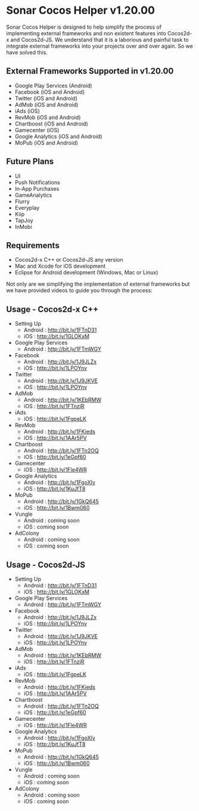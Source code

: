 # Sonar Cocos Helper v1.20.00

Sonar Cocos Helper is designed to help simplify the process of implementing external frameworks and non existent features into Cocos2d-x and Cocos2d-JS. We understand that it is a laborious and painful task to integrate external frameworks into your projects over and over again. So we have solved this.

External Frameworks Supported in v1.20.00
------------------------------------------
* Google Play Services (Android)<br />
* Facebook (iOS and Android)<br />
* Twitter (iOS and Android)<br />
* AdMob (iOS and Android)<br />
* iAds (iOS)<br />
* RevMob (iOS and Android)<br />
* Chartboost (iOS and Android)<br />
* Gamecenter (iOS)<br />
* Google Analytics (iOS and Android)<br />
* MoPub (iOS and Android)<br />

Future Plans
------------------------------------------
* UI<br />
* Push Notifications<br />
* In-App Purchases<br />
* GameAnalytics<br />
* Flurry<br />
* Everyplay<br />
* Kiip<br />
* TapJoy<br />
* InMobi<br />

Requirements
------------------------------------------
* Cocos2d-x C++ or Cocos2d-JS any version
* Mac and Xcode for iOS development
* Eclipse for Android development (Windows, Mac or Linux)

Not only are we simplifying the implementation of external frameworks but we have provided videos to guide you through the process:<br />

Usage - Cocos2d-x C++
------------------------------------------
* Setting Up<br />
	- Android : http://bit.ly/1FTnD31<br />
	- iOS : http://bit.ly/1GLOKxM<br />
* Google Play Services<br />
	- Android : http://bit.ly/1FTmWGY<br />
* Facebook<br />
	- Android : http://bit.ly/1J9JLZx<br />
	- iOS : http://bit.ly/1LPOYnv<br />
* Twitter<br />
	- Android : http://bit.ly/1J9JKVE<br />
	- iOS : http://bit.ly/1LPOYnv<br />
* AdMob<br />
	- Android : http://bit.ly/1KEbRMW<br />
	- iOS : http://bit.ly/1FTnzjR<br />
* iAds<br />
	- iOS : http://bit.ly/1FgpeLK<br />
* RevMob<br />
	- Android : http://bit.ly/1FKieds<br />
	- iOS : http://bit.ly/1AAr5PV<br />
* Chartboost<br />
	- Android : http://bit.ly/1FTn2OQ<br />
	- iOS : http://bit.ly/1eGpf60<br />
* Gamecenter<br />
	- iOS : http://bit.ly/1Fle4WR<br />
* Google Analytics<br />
	- Android : http://bit.ly/1FgoXIy<br />
	- iOS : http://bit.ly/1KuJfT8<br />
* MoPub<br />
	- Android : http://bit.ly/1GkQ645<br />
	- iOS : http://bit.ly/1Bwm060<br />
* Vungle<br />
	- Android : coming soon<br />
	- iOS : coming soon<br />
* AdColony<br />
	- Android : coming soon<br />
	- iOS : coming soon<br />

Usage - Cocos2d-JS
------------------------------------------
* Setting Up<br />
	- Android : http://bit.ly/1FTnD31<br />
	- iOS : http://bit.ly/1GLOKxM<br />
* Google Play Services<br />
	- Android : http://bit.ly/1FTmWGY<br />
* Facebook<br />
	- Android : http://bit.ly/1J9JLZx<br />
	- iOS : http://bit.ly/1LPOYnv<br />
* Twitter<br />
	- Android : http://bit.ly/1J9JKVE<br />
	- iOS : http://bit.ly/1LPOYnv<br />
* AdMob<br />
	- Android : http://bit.ly/1KEbRMW<br />
	- iOS : http://bit.ly/1FTnzjR<br />
* iAds<br />
	- iOS : http://bit.ly/1FgpeLK<br />
* RevMob<br />
	- Android : http://bit.ly/1FKieds<br />
	- iOS : http://bit.ly/1AAr5PV<br />
* Chartboost<br />
	- Android : http://bit.ly/1FTn2OQ<br />
	- iOS : http://bit.ly/1eGpf60<br />
* Gamecenter<br />
	- iOS : http://bit.ly/1Fle4WR<br />
* Google Analytics<br />
	- Android : http://bit.ly/1FgoXIy<br />
	- iOS : http://bit.ly/1KuJfT8<br />
* MoPub<br />
	- Android : http://bit.ly/1GkQ645<br />
	- iOS : http://bit.ly/1Bwm060<br />
* Vungle<br />
	- Android : coming soon<br />
	- iOS : coming soon<br />
* AdColony<br />
	- Android : coming soon<br />
	- iOS : coming soon<br />
